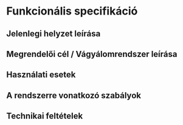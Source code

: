 # Funkcionális specifikáció
## Jelenlegi helyzet leírása
## Megrendelői cél / Vágyálomrendszer leírása
## Használati esetek
## A rendszerre vonatkozó szabályok
## Technikai feltételek
